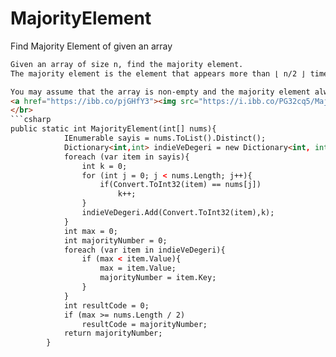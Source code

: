 # MajorityElement
Find Majority Element of given an array

```html
Given an array of size n, find the majority element. 
The majority element is the element that appears more than ⌊ n/2 ⌋ times.

You may assume that the array is non-empty and the majority element always exist in the array.
<a href="https://ibb.co/pjGHfY3"><img src="https://i.ibb.co/PG32cq5/Majority-Element.jpg" alt="Majority-Element" border="0"></a><br /><a target='_blank' href='https://imgbb.com/'></a><br />
</br>
```csharp
public static int MajorityElement(int[] nums){
            IEnumerable sayis = nums.ToList().Distinct();
            Dictionary<int,int> indieVeDegeri = new Dictionary<int, int>();
            foreach (var item in sayis){
                int k = 0;
                for (int j = 0; j < nums.Length; j++){
                    if(Convert.ToInt32(item) == nums[j])
                        k++;
                }
                indieVeDegeri.Add(Convert.ToInt32(item),k);
            }
            int max = 0;
            int majorityNumber = 0;
            foreach (var item in indieVeDegeri){
                if (max < item.Value){
                    max = item.Value;
                    majorityNumber = item.Key;
                }
            }
            int resultCode = 0;
            if (max >= nums.Length / 2)
                resultCode = majorityNumber;
            return majorityNumber;
        }

